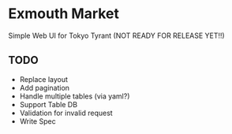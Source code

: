 # Exmouth Market

Simple Web UI for Tokyo Tyrant (NOT READY FOR RELEASE YET!!)

## TODO
- Replace layout
- Add pagination
- Handle multiple tables (via yaml?)
- Support Table DB
- Validation for invalid request
- Write Spec
